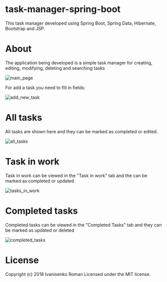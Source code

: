 # task-manager-spring-boot
This task manager developed using Spring Boot, Spring Data, Hibernate, Bootstrap and JSP.

# About

The application being developed is a simple task manager for creating, editing, modifying, deleting and searching tasks

![main_page](https://user-images.githubusercontent.com/12431839/48307618-c258fb80-e561-11e8-8d3b-fc5dac55c60d.png)

For add a task you need to fill in fields:

![add_new_task](https://user-images.githubusercontent.com/12431839/48307702-70b17080-e563-11e8-9a63-6ad29609073f.png)


# All tasks

All tasks are shown here and they can be marked as completed or edited.

![all_tasks](https://user-images.githubusercontent.com/12431839/48307622-d3097180-e561-11e8-8da0-5123a8e61757.png)


# Task in work

Task in work can be viewed in the "Task in work" tab and the can be marked as completed or updated

![tasks_in_work](https://user-images.githubusercontent.com/12431839/48307625-e0bef700-e561-11e8-93bf-29c67d7ec1ee.png)


# Completed tasks

Completed tasks can be viewed in the "Completed Tasks" tab and they can be marked as updated or deleted

![completed_tasks](https://user-images.githubusercontent.com/12431839/48307628-e9afc880-e561-11e8-9993-5f79d8358e1f.png)


# License

Copyright (c) 2018 Ivanisenko Roman Licensed under the MIT license.

